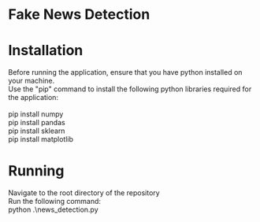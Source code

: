 ﻿# Fake News Detection
 # Installation
Before running the application, ensure that you have python installed on your machine. <br/>
Use the "pip" command to install the following python libraries required for the application: <br/><br/>
pip install numpy<br/>
pip install pandas<br/>
pip install sklearn<br/>
pip install matplotlib<br/>

# Running<br/>
Navigate to the root directory of the repository<br/>
Run the following command:<br/>python .\news_detection.py

